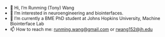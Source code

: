 - 👋 Hi, I’m Runming (Tony) Wang
- 👀 I’m interested in neuroengineering and biointerfaces.
- 🌱 I’m currently a BME PhD student at Johns Hopkins University, Machine Biointerface Lab
- 📫 How to reach me: runming.wang@gmail.com or rwang152@jh.edu
